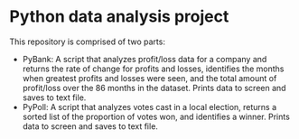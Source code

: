 # Python data analysis project

This repository is comprised of two parts:

* PyBank: A script that analyzes profit/loss data for a company and returns the rate of change for profits and losses, identifies the months when greatest profits and losses were seen, and the total amount of profit/loss over the 86 months in the dataset. Prints data to screen and saves to text file.
* PyPoll: A script that analyzes votes cast in a local election, returns a sorted list of the proportion of votes won, and identifies a winner. Prints data to screen and saves to text file.
